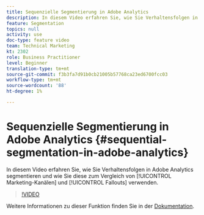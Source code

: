 ```yaml
---
title: Sequenzielle Segmentierung in Adobe Analytics
description: In diesem Video erfahren Sie, wie Sie Verhaltensfolgen in Adobe Analytics segmentieren und wie Sie dies zum Vergleich von Marketing-Kanälen und -Fallouts verwenden.
feature: Segmentation
topics: null
activity: use
doc-type: feature video
team: Technical Marketing
kt: 2302
role: Business Practitioner
level: Beginner
translation-type: tm+mt
source-git-commit: f3b3fa7d91b0cb21005b57768ca23ed6700fcc03
workflow-type: tm+mt
source-wordcount: '88'
ht-degree: 1%

---
```



# Sequenzielle Segmentierung in Adobe Analytics {#sequential-segmentation-in-adobe-analytics}

In diesem Video erfahren Sie, wie Sie Verhaltensfolgen in Adobe Analytics segmentieren und wie Sie diese zum Vergleich von [!UICONTROL Marketing-Kanälen] und [!UICONTROL Fallouts] verwenden.

>[!VIDEO](https://video.tv.adobe.com/v/25405/?quality=12)

Weitere Informationen zu dieser Funktion finden Sie in der [Dokumentation](https://marketing.adobe.com/resources/help/en_US/analytics/segment/index.html?f=seg_build_ui).

